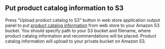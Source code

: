 Put product catalog information to S3
-------------------------------------

Press  “Upload product  catalog to S3” button in web store application output panel to put
[product catalog information](Developer-Guide--Appendix--File-Formats.md#product-catalog-information-for-transaction-log-generator) from web store to your Amazon S3 bucket. You should specify path to your S3 bucket and filename,
where product catalog information and recommendations will be placed. 
Product catalog information will upload to your private bucket on Amazon S3.
